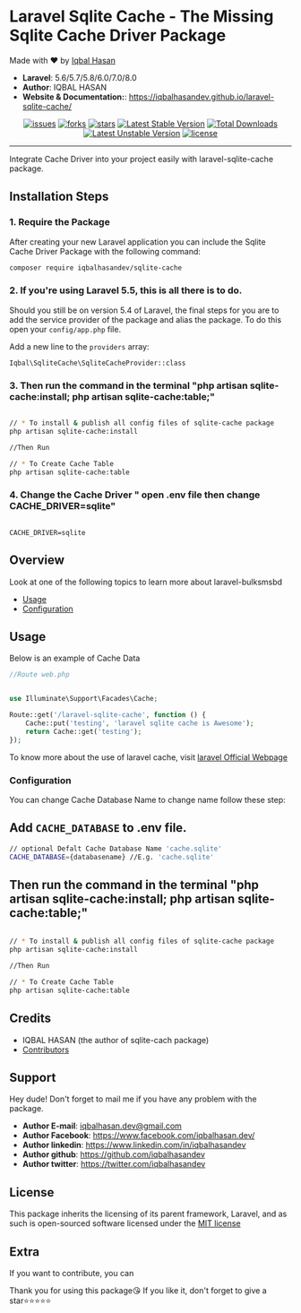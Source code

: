 # Laravel Sqlite Cache - The Missing Sqlite Cache Driver Package

Made with ❤️ by [Iqbal Hasan](https://www.facebook.com/iqbalhasan.dev/)

- **Laravel**: 5.6/5.7/5.8/6.0/7.0/8.0
- **Author**: IQBAL HASAN
- **Website & Documentation:**: https://iqbalhasandev.github.io/laravel-sqlite-cache/

<p align="center">
<a href="https://github.com/iqbalhasandev/laravel-sqlite-cache/issues"><img src="https://img.shields.io/github/issues/iqbalhasandev/laravel-sqlite-cache" alt="issues"></a>
<a href="https://github.com/iqbalhasandev/laravel-sqlite-cache/network/members"><img src="https://img.shields.io/github/forks/iqbalhasandev/laravel-sqlite-cache" alt="forks"></a>
<a href="https://github.com/iqbalhasandev/laravel-sqlite-cache/stargazers"><img src="https://img.shields.io/github/stars/iqbalhasandev/laravel-sqlite-cache" alt="stars "></a>
<a href="https://packagist.org/packages/iqbalhasandev/sqlite-cache"><img src="https://poser.pugx.org/iqbalhasandev/sqlite-cache/v" alt="Latest Stable Version"></a>
<a href="https://packagist.org/packages/iqbalhasandev/sqlite-cache"><img src="https://poser.pugx.org/iqbalhasandev/sqlite-cache/downloads" alt="Total Downloads"></a>
<a href="https://packagist.org/packages/iqbalhasandev/sqlite-cache"><img src="https://poser.pugx.org/iqbalhasandev/sqlite-cache/v/unstable" alt="Latest Unstable Version"></a>
<a href="http://opensource.org/licenses/MIT"><img src="https://img.shields.io/github/license/iqbalhasandev/laravel-sqlite-cache" alt="license"></a>

</p>
<hr>

Integrate Cache Driver into your project easily with laravel-sqlite-cache package.

## Installation Steps

### 1. Require the Package

After creating your new Laravel application you can include the Sqlite Cache Driver Package with the following command:

```bash
composer require iqbalhasandev/sqlite-cache
```

### 2. If you're using Laravel 5.5, this is all there is to do.

Should you still be on version 5.4 of Laravel, the final steps for you are to add the service provider of the package and alias the package. To do this open your `config/app.php` file.

Add a new line to the `providers` array:

    Iqbal\SqliteCache\SqliteCacheProvider::class

### 3. Then run the command in the terminal "php artisan sqlite-cache:install; php artisan sqlite-cache:table;"

```bash

// * To install & publish all config files of sqlite-cache package
php artisan sqlite-cache:install

//Then Run

// * To Create Cache Table
php artisan sqlite-cache:table

```

### 4. Change the Cache Driver " open .env file then change CACHE_DRIVER=sqlite"

```env

CACHE_DRIVER=sqlite

```

## Overview

Look at one of the following topics to learn more about laravel-bulksmsbd

- [Usage](#usage)
- [Configuration](#configuration)

## Usage

Below is an example of Cache Data

```php
//Route web.php


use Illuminate\Support\Facades\Cache;

Route::get('/laravel-sqlite-cache', function () {
    Cache::put('testing', 'laravel sqlite cache is Awesome');
    return Cache::get('testing');
});
```

To know more about the use of laravel cache, visit <a href="https://laravel.com/docs/7.x/cache#cache-usage"> laravel Official Webpage</a>

### Configuration

You can change Cache Database Name to change name follow these step:

## Add `CACHE_DATABASE` to **.env** file.

```bash
// optional Defalt Cache Database Name 'cache.sqlite'
CACHE_DATABASE={databasename} //E.g. 'cache.sqlite'

```

## Then run the command in the terminal "php artisan sqlite-cache:install; php artisan sqlite-cache:table;"

```bash

// * To install & publish all config files of sqlite-cache package
php artisan sqlite-cache:install

//Then Run

// * To Create Cache Table
php artisan sqlite-cache:table

```

## Credits

- IQBAL HASAN (the author of sqlite-cach package)
- [Contributors](https://github.com/iqbalhasandev/laravel-sqlite-cache/graphs/contributors)

## Support

Hey dude! Don't forget to mail me if you have any problem with the package.

- **Author E-mail**: iqbalhasan.dev@gmail.com
- **Author Facebook**: https://www.facebook.com/iqbalhasan.dev/
- **Author linkedin**: https://www.linkedin.com/in/iqbalhasandev
- **Author github**: https://github.com/iqbalhasandev
- **Author twitter**: https://twitter.com/iqbalhasandev

## License

This package inherits the licensing of its parent framework, Laravel, and as such is open-sourced
software licensed under the [MIT license](http://opensource.org/licenses/MIT)

## Extra

If you want to contribute, you can

Thank you for using this package😘
If you like it, don't forget to give a star⭐⭐⭐⭐⭐
